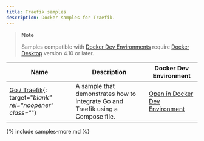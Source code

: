 ```yaml
---
title: Traefik samples
description: Docker samples for Traefik.
---
```


> **Note**
>
> Samples compatible with [Docker Dev Environments](../desktop/dev-environments/index.md) require [Docker Desktop](../get-docker.md) version 4.10 or later.

| Name | Description | Docker Dev Environment |
| ---- | ----------- | -------------------------------------- |
| [Go / Traefik](https://github.com/docker/awesome-compose/tree/master/traefik-golang){: target="_blank" rel="noopener" class="_"} | A sample that demonstrates how to integrate Go and Traefik using a Compose file. | [Open in Docker Dev Environment](https://open.docker.com/dashboard/dev-envs?url=https://github.com/docker/awesome-compose/tree/master/traefik-golang) |

{% include samples-more.md %}